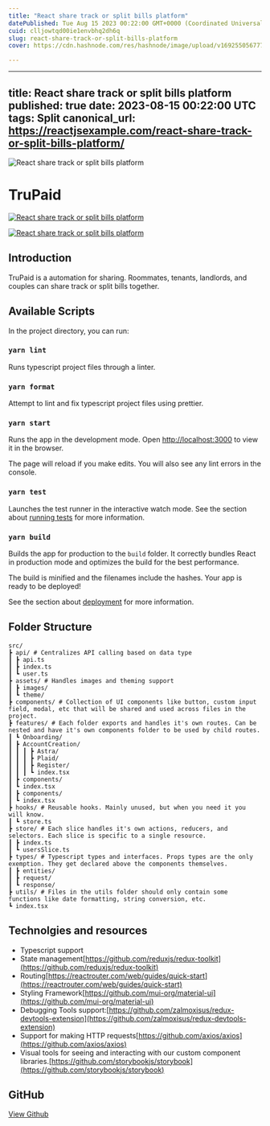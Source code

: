 ```yaml
---
title: "React share track or split bills platform"
datePublished: Tue Aug 15 2023 00:22:00 GMT+0000 (Coordinated Universal Time)
cuid: clljowtqd00ie1envbhq2dh6q
slug: react-share-track-or-split-bills-platform
cover: https://cdn.hashnode.com/res/hashnode/image/upload/v1692550567775/dfcb009f-734f-4364-9b07-e2e807292a7c.jpeg

---
```


---
title: React share track or split bills platform
published: true
date: 2023-08-15 00:22:00 UTC
tags: Split
canonical_url: https://reactjsexample.com/react-share-track-or-split-bills-platform/
---

 ![React share track or split bills platform](https://cdn.hashnode.com/res/hashnode/image/upload/v1692550567775/dfcb009f-734f-4364-9b07-e2e807292a7c.jpeg)

      

# TruPaid

[![React share track or split bills platform](https://cdn.hashnode.com/res/hashnode/image/upload/v1692550569523/a661a8f7-2e6d-47b6-ab92-2b2f8cea3d27.png)](https://github.com/kkumarcodes/Trupaid/blob/main/screenshots/ss1.png)

[![React share track or split bills platform](https://cdn.hashnode.com/res/hashnode/image/upload/v1692550571604/e00d5943-92bd-4c05-867a-a64fab9954bf.png)](https://github.com/kkumarcodes/Trupaid/blob/main/screenshots/ss2.png)

## Introduction

TruPaid is a automation for sharing. Roommates, tenants, landlords, and couples can share track or split bills together.

## Available Scripts

In the project directory, you can run:

### `yarn lint`

Runs typescript project files through a linter.

### `yarn format`

Attempt to lint and fix typescript project files using prettier.

### `yarn start`

Runs the app in the development mode. Open [http://localhost:3000](http://localhost:3000) to view it in the browser.

The page will reload if you make edits. You will also see any lint errors in the console.

### `yarn test`

Launches the test runner in the interactive watch mode. See the section about [running tests](https://facebook.github.io/create-react-app/docs/running-tests) for more information.

### `yarn build`

Builds the app for production to the `build` folder. It correctly bundles React in production mode and optimizes the build for the best performance.

The build is minified and the filenames include the hashes. Your app is ready to be deployed!

See the section about [deployment](https://facebook.github.io/create-react-app/docs/deployment) for more information.

## Folder Structure

```
src/
┣ api/ # Centralizes API calling based on data type
┃ ┣ api.ts
┃ ┣ index.ts
┃ ┗ user.ts
┣ assets/ # Handles images and theming support
┃ ┣ images/
┃ ┗ theme/
┣ components/ # Collection of UI components like button, custom input field, modal, etc that will be shared and used across files in the project.
┣ features/ # Each folder exports and handles it's own routes. Can be nested and have it's own components folder to be used by child routes.
┃ ┗ Onboarding/
┃ ┣ AccountCreation/
┃ ┃ ┃ ┣ Astra/
┃ ┃ ┃ ┣ Plaid/
┃ ┃ ┃ ┣ Register/
┃ ┃ ┃ ┗ index.tsx
┃ ┣ components/
┃ ┗ index.tsx
┃ ┣ components/
┃ ┗ index.tsx
┣ hooks/ # Reusable hooks. Mainly unused, but when you need it you will know.
┃ ┗ store.ts
┣ store/ # Each slice handles it's own actions, reducers, and selectors. Each slice is specific to a single resource.
┃ ┣ index.ts
┃ ┗ usersSlice.ts
┣ types/ # Typescript types and interfaces. Props types are the only exemption. They get declared above the components themselves.
┃ ┣ entities/
┃ ┣ request/
┃ ┗ response/
┣ utils/ # Files in the utils folder should only contain some functions like date formatting, string conversion, etc.
┗ index.tsx

```

## Technolgies and resources

- Typescript support
- State management[https://github.com/reduxjs/redux-toolkit](https://github.com/reduxjs/redux-toolkit)
- Routing[https://reactrouter.com/web/guides/quick-start](https://reactrouter.com/web/guides/quick-start)
- Styling Framework[https://github.com/mui-org/material-ui](https://github.com/mui-org/material-ui)
- Debugging Tools support:[https://github.com/zalmoxisus/redux-devtools-extension](https://github.com/zalmoxisus/redux-devtools-extension)
- Support for making HTTP requests[https://github.com/axios/axios](https://github.com/axios/axios)
- Visual tools for seeing and interacting with our custom component libraries.[https://github.com/storybookjs/storybook](https://github.com/storybookjs/storybook)

## GitHub

[View Github](https://github.com/kkumarcodes/Trupaid?ref=reactjsexample.com)